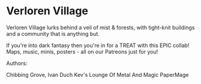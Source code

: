# Verloren Village

Verloren Village lurks behind a veil of mist & forests, with tight-knit buildings and a community that is anything but.

If you're into dark fantasy then you're in for a TREAT with this EPIC collab! Maps, music, minis, posters - all on our Patreons just for you!

Authors:

Chibbing Grove,
Ivan Duch
Kev's Lounge
Of Metal And Magic
PaperMage
